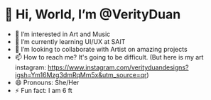 # 👋 Hi, World, I’m @VerityDuan
- 👀 I’m interested in Art and Music
- 🌱 I’m currently learning UI/UX at SAIT
- 💞️ I’m looking to collaborate with Artist on amazing projects 
- 📫 How to reach me? It's going to be difficult. (But here is my art instagram: https://www.instagram.com/verityduandesigns?igsh=Ym16Mzg3dmRqMm5x&utm_source=qr) 
- 😄 Pronouns: She/Her
- ⚡ Fun fact: I am 6 ft



